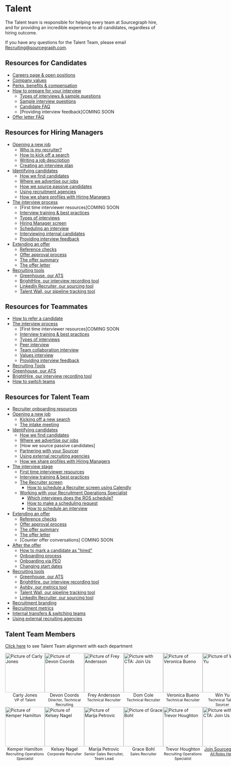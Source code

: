 # Talent

The Talent team is responsible for helping every team at Sourcegraph hire, and for providing an incredible experience to all candidates, regardless of hiring outcome.

If you have any questions for the Talent Team, please email Recruiting@sourcegraph.com.

## Resources for Candidates

- [Careers page & open positions](tools/resources_for_candidates.md#how-to-apply)
- [Company values](tools/resources_for_candidates.md#our-company-values)
- [Perks, benefits & compensation](tools/resources_for_candidates.md#benefits-and-perks)
- [How to prepare for your interview](tools/resources_for_candidates.md)
  - [Types of interviews & sample questions](process/types_of_interviews.md)
  - [Sample interview questions](process/types_of_interviews.md)
  - [Candidate FAQ](tools/resources_for_candidates.md#candidate-faq)
  - [Providing interview feedback]COMING SOON
- [Offer letter FAQ](tools/resources_for_candidates.md#candidate-faq)

## Resources for Hiring Managers

- [Opening a new job](process/opening_a_new_job.md)
  - [Who is my recruiter?](process/teamalignment.md)
  - [How to kick off a search](https://docs.google.com/forms/d/e/1FAIpQLSdYwWlI_4bKKSkhWq4FrLNE2MPEhRtiq91GtEC6RuFAt-mgfA/viewform?usp=sf_link)
  - [Writing a job description](process/opening_a_new_job.md)
  - [Creating an interview plan](process/opening_a_new_job.md)
- [Identifying candidates](process/identifying_candidates.md)
  - [How we find candidates](process/identifying_candidates.md)
  - [Where we advertise our jobs](process/identifying_candidates.md)
  - [How we source passive candidates](process/identifying_candidates.md)
  - [Using recruitment agencies](process/identifying_candidates.md)
  - [How we share profiles with Hiring Managers](process/identifying_candidates.md)
- [The interview process](process/interview_process.md)
  - [First time interviewer resources]COMING SOON
  - [Interview training & best practices](tools/interview_training.md)
  - [Types of interviews](process/types_of_interviews.md)
  - [Hiring Manager screen](process/types_of_interviews.md#hiring-manager-screen)
  - [Scheduling an interview](process/interview_process.md)
  - [Interviewing internal candidates](../../company-info-and-process/working-at-sourcegraph/switching-teams.md#switching-teams)
  - [Providing interview feedback](process/interview_process.md#providing-interview-feedback)
- [Extending an offer](process/extending_an_offer.md)
  - [Reference checks](process/extending_an_offer.md#offer-stage)
  - [Offer approval process](process/extending_an_offer.md)
  - [The offer summary](process/extending_an_offer.md)
  - [The offer letter](process/extending_an_offer.md)
- [Recruiting tools](process/index.md#recruiting-tools)
  - [Greenhouse, our ATS](tools/guide_to_using_greenhouse.md)
  - [BrightHire, our interview recording tool](tools/guide_to_using_brighthire.md#guide-to-using-brighthire)
  - [LinkedIn Recruiter, our sourcing tool](process/linkedin.md)
  - [Talent Wall, our pipeline tracking tool](tools/guide_to_using_talentwall.md#guide-to-using-talentwall)

## Resources for Teammates

- [How to refer a candidate](process/index.md#making-a-referral)
- [The interview process](process/interview_process.md)
  - [First time interviewer resources]COMING SOON
  - [Interview training & best practices](tools/interview_training.md)
  - [Types of interviews](process/types_of_interviews.md)
  - [Peer interview](process/types_of_interviews.md#peer-interview)
  - [Team collaboration interview](process/types_of_interviews.md#team-collaboration-interview)
  - [Values interview](process/evaluating_values.md)
  - [Providing interview feedback](process/interview_process.md#providing-interview-feedback)
- [Recruiting Tools](process/index.md#recruiting-tools)
- [Greenhouse, our ATS](tools/guide_to_using_greenhouse.md)
- [BrightHire, our interview recording tool](tools/guide_to_using_brighthire.md#guide-to-using-brighthire)
- [How to switch teams](../../company-info-and-process/working-at-sourcegraph/switching-teams.md)

## Resources for Talent Team

- [Recruiter onboarding resources](onboarding/index.md)
- [Opening a new job](process/opening_a_new_job.md)
  - [Kicking off a new search](process/opening_a_new_job.md#how-to-open-a-new-job)
  - [The intake meeting](process/opening_a_new_job.md#the-recruiters-actions)
- [Identifying candidates](process/identifying_candidates.md)
  - [How we find candidates](process/identifying_candidates.md)
  - [Where we advertise our jobs](process/identifying_candidates.md)
  - [How we source passive candidates]
  - [Partnering with your Sourcer](process/identifying_candidates.md)
  - [Using external recruiting agencies](process/identifying_candidates.md)
  - [How we share profiles with Hiring Managers](process/identifying_candidates.md)
- [The interview stage](process/interview_process.md)
  - [First time interviewer resources](process/interview_process.md)
  - [Interview training & best practices](tools/interview_training.md)
  - [The Recruiter screen](process/types_of_interviews.md#recruiter-screen)
    - [How to schedule a Recruiter screen using Calendly](process/types_of_interviews.md#recruiter-screen)
  - [Working with your Recruitment Operations Specialist](tools/resources_for_recruiting_operations.md#how-to-schedule-an-interview)
    - [Which interviews does the ROS schedule?](tools/resources_for_recruiting_operations.md#how-to-schedule-an-interview)
    - [How to make a scheduling request](tools/resources_for_recruiting_operations.md#how-to-schedule-an-interview)
    - [How to schedule an interview](tools/resources_for_recruiting_operations.md#how-to-schedule-an-interview)
- [Extending an offer](process/extending_an_offer.md)
  - [Reference checks](process/extending_an_offer.md#offer-stage)
  - [Offer approval process](process/extending_an_offer.md)
  - [The offer summary](process/extending_an_offer.md)
  - [The offer letter](process/extending_an_offer.md)
  - [Counter offer conversations] COMING SOON
- [After the offer](process/after_the_offer.md)
  - [How to mark a candidate as "hired"](process/after_the_offer.md#onboarding-process-for-us-based-teammates--contractors)
  - [Onboarding process](process/after_the_offer.md#onboarding-process-for-us-based-teammates--contractors)
  - [Onboarding via PEO](process/after_the_offer.md#onboarding-process-for-peo-hires)
  - [Changing start dates](process/after_the_offer.md#changing-a-new-hires-start-date)
- [Recruiting tools](process/index.md#recruiting-tools)
  - [Greenhouse, our ATS](tools/guide_to_using_greenhouse.md)
  - [BrightHire, our interview recording tool](tools/guide_to_using_brighthire.md#guide-to-using-brighthire)
  - [Ashby, our metrics tool](https://app.ashbyhq.com/access)
  - [Talent Wall, our pipeline tracking tool](tools/guide_to_using_talentwall.md#guide-to-using-talentwall)
  - [LinkedIn Recruiter, our sourcing tool](process/linkedin.md)
- [Recruitment branding](process/recruitment_branding.md)
- [Recruitment metrics](process/talent_metrics.md)
- [Internal transfers & switching teams](../../company-info-and-process/working-at-sourcegraph/switching-teams.md#switching-teams)
- [Using external recruiting agencies](process/opening_a_new_job.md#using-external-recruiting-agencies)

## Talent Team Members

[Click here](process/teamalignment.md) to see Talent Team alignment with each department

  <section>
    <div class="row" style="display:flex;">
      <div class="col" style="flex: 1;">
        <div>
          <div>
            <a href="../../../team/index.md#carly-jones-sheher" target="_blank" rel="noopener">
              <img src="https://storage.googleapis.com/sourcegraph-assets/handbook/Talent%20Team/Carly-Bitmoji.png"
                alt="Picture of Carly Jones" style="background: transparent; width:128px;" />
            </a>
          </div>
          <div style="text-align: center;">Carly Jones</div>
          <div style="text-align: center; font-size: 12px;">VP of Talent</div>
        </div>
      </div>
      <div class="col" style="flex: 1;">
        <div>
          <div>
            <a href="../../../team/index.md#devon-coords-sheher" target="_blank" rel="noopener">
              <img src="https://storage.googleapis.com/sourcegraph-assets/handbook/Talent%20Team/Devon-Bitmoji.jpg"
                alt="Picture of Devon Coords" style="background: transparent; width:128px;" />
            </a>
          </div>
          <div style="text-align: center;">Devon Coords</div>
          <div style="text-align: center; font-size: 12px;">Director, Technical Recruiting</div>
        </div>
      </div>
      <div class="col" style="flex: 1;">
        <div>
          <div>
            <a href="../../../team/index.md#frey-andersson" target="_blank" rel="noopener">
              <img src="https://storage.googleapis.com/sourcegraph-assets/handbook/Talent%20Team/Screen%20Shot%202022-01-06%20at%208.42.55%20AM.png"
                alt="Picture of Frey Andersson" style="background: transparent; width:128px;" />
            </a>
          </div>
          <div style="text-align: center;">Frey Andersson</div>
          <div style="text-align: center; font-size: 12px;">Technical Recruiter</div>
        </div>
      </div>
      <div class="col" style="flex: 1;">
        <div>
          <div>
            <a href="../../../team#dominique-dom-cole" target="_blank" rel="noopener">
              <img src="https://storage.googleapis.com/sourcegraph-assets/handbook/extensibility/join-us-vermillion.png"
                alt="Picture with CTA: Join Us" style="background: transparent; width:128px;" />
            </a>
          </div>
          <div style="text-align: center;">Dom Cole</div>
          <div style="text-align: center; font-size: 12px;">Technical Recruiter</div>
        </div>
      </div>
      <div class="col" style="flex: 1;">
        <div>
          <div>
            <a href="../../../team#veronica-bueno" target="_blank" rel="noopener">
              <img src="https://storage.googleapis.com/sourcegraph-assets/handbook/extensibility/join-us-vermillion.png"
                alt="Picture of Veronica Bueno" style="background: transparent; width:128px;" />
            </a>
          </div>
          <div style="text-align: center;">Veronica Bueno</div>
          <div style="text-align: center; font-size: 12px;">Technical Recruiter</div>
        </div>
      </div>
      <div class="col" style="flex: 1;">
        <div>
          <div>
            <a href="../../../team/index.md#win-yu" target="_blank" rel="noopener">
              <img
                src="https://storage.googleapis.com/sourcegraph-assets/handbook/Talent%20Team/Screen%20Shot%202021-12-02%20at%204.52.42%20PM.png"
                alt="Picture of Win Yu" style="background: transparent; width:128px;" />
            </a>
          </div>
          <div style="text-align: center;">Win Yu</div>
          <div style="text-align: center; font-size: 12px;">Technical Talent Sourcer</div>
        </div>
      </div>
    </div>
    <div class="row" style="display:flex;">
      <div class="col" style="flex: 1;">
        <div>
          <div>
            <a href="../../../team/index.md#kemper-hamilton-sheher" target="_blank" rel="noopener">
              <img src="https://storage.googleapis.com/sourcegraph-assets/handbook/extensibility/join-us-vermillion.png"
                alt="Picture of Kemper Hamilton" style="background: transparent; width:128px;" />
            </a>
          </div>
          <div style="text-align: center;">Kemper Hamilton</div>
          <div style="text-align: center; font-size: 12px;">Recruiting Operations Specialist</div>
        </div>
      </div>
      <div class="col" style="flex: 1;">
        <div>
          <div>
            <a href="../../../team/index.md#kelsey-nagel-sheher" target="_blank" rel="noopener">
              <img src="https://storage.googleapis.com/sourcegraph-assets/handbook/Talent%20Team/Kelsey-%20Bitmoji.jpg"
                alt="Picture of Kelsey Nagel" style="background: transparent; width:128px;" />
            </a>
          </div>
          <div style="text-align: center;">Kelsey Nagel</div>
          <div style="text-align: center; font-size: 12px;">Corporate Recruiter</div>
        </div>
      </div>
      <div class="col" style="flex:1;">
        <div>
          <div>
            <a href="../../../team/index.md#marija-petrovic-sheher" target="_blank" rel="noopener">
              <img src="https://storage.googleapis.com/sourcegraph-assets/handbook/Talent%20Team/Marija-Bitmoji.png"
                alt="Picture of Marija Petrovic" style="background: transparent; width:128px;" />
            </a>
          </div>
          <div style="text-align: center;">Marija Petrovic</div>
          <div style="text-align: center; font-size: 12px;">Senior Sales Recruiter, Team Lead</div>
        </div>
      </div>
      <div class="col" style="flex: 1;">
        <div>
          <div>
            <a href="../../../team/index.md#grace-bohl-sheher" target="_blank" rel="noopener">
              <img src="https://storage.googleapis.com/sourcegraph-assets/handbook/Talent%20Team/Grace-%20Bitmoji.jpg"
                alt="Picture of Grace Bohl" style="background: transparent; width:128px;" />
            </a>
          </div>
          <div style="text-align: center;">Grace Bohl</div>
          <div style="text-align: center; font-size: 12px;">Sales Recruiter</div>
        </div>
      </div>
      <div class="col" style="flex: 1;">
        <div>
          <div>
            <a href="../../../team/index.md#trevor-houghton-hehim" target="_blank" rel="noopener">
              <img src="https://storage.googleapis.com/sourcegraph-assets/handbook/Talent%20Team/Trevor-%20Bitmoji.jpg"
                alt="Picture of Trevor Houghton" style="background: transparent; width:128px;" />
            </a>
          </div>
          <div style="text-align: center;">Trevor Houghton</div>
          <div style="text-align: center; font-size: 12px;">Recruiting Operations Specialist</div>
        </div>
      </div>
      <div class="col" style="flex: 1;">
        <div>
          <div>
            <a href="https://boards.greenhouse.io/sourcegraph91" target="_blank" rel="noopener">
              <img src="https://storage.googleapis.com/sourcegraph-assets/handbook/extensibility/join-us-vermillion.png"
                alt="Picture with CTA: Join Us" style="background: transparent; width:128px;" />
            </a>
          </div>
          <div style="text-align: center;"><a href="https://boards.greenhouse.io/sourcegraph91" target="_blank"
              rel="noopener">Join Sourcegraph</a></div>
          <div style="text-align: center; font-size: 12px;"><a href="https://boards.greenhouse.io/sourcegraph91"
              target="_blank" rel="noopener">All Roles Here</a></div>
        </div>
      </div>
    </div>
  </section>
